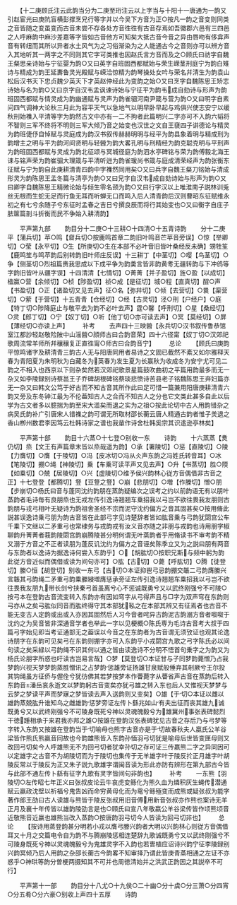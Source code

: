 <!-- { "loadSidebar": true } -->
　　【十二庚顾氏注云此韵当分为二庚至珩注云以上字当与十阳十一唐通为一韵又引赵宦光曰庚阬盲横彭撑烹兄行等字并以今吴下方音为正○按凡一韵之音变则同类之音皆随之变虽变而古音未尝不存各处方音徃徃有古音存焉如吾徽郡六邑有三四邑之人呼麻韵中麻沙差嘉等字皆如古音他方可知矣大抵古音今音之异由唇吻有侈弇声音有转纽而其所以异者水土风气为之习俗渐染为之人能通古今之音则亦可以辨方音入其地听其一两字之不同则其它字可类推也因赵氏言方音而及之○顾氏曰祊字自魏王粲思亲诗始与宁征婴为韵○又曰英字自班固西都赋始与荣生嵘茎刑庭宁为韵白雉诗与精成为韵王延夀鲁灵光殿赋与嵘洽惊精为韵琴操处女吟与荣名幷清生为韵袁山松后汉书天下忠贞魏少英天下才英赵仲经此为变韵之始○又曰烹字自魏陈思王矫志诗始与名为韵○又曰京字自汉韦孟讽谏诗始与宁征平为韵韦成自劾诗与形声为韵班固西都赋与情灵成为韵幽通赋与灵声为韵雀骃河南尹箴与营为韵○又曰明字自素问四气调神大论秋三月此为容平天气以急地气以明早卧早起与鸡俱兴使志安宁以缓秋刑始襍入平清等字为韵然古文中亦有一二不拘者此篇明兴二字亦可不入韵六韬将不智则三军不终将不明则三军大倾乃音之始变也汉世之文自王褎四子讲德论与精灵为韵班倢伃自悼赋与灵庭成为韵汉书叙传赫赫明明与经平为韵县象着明与精成刑为韵增主之明与平为韵河间贤明与轻醟为韵大畧孔明与刑精经为韵克聪克明与平刑声为韵班固西都赋与灵成为韵北征颂与冥城径庭为韵泗水亭碑铭与荣为韵傅毅北海王诔与铭声荣为韵崔骃大理箴与平清听逬为韵雀瑗尚书箴与庭成清荣经声为韵张衡东征赋与宁为韵自此庚耕清青四韵中字襍然同用矣○又曰兵字自魏王粲刀铭始与清成形灵为韵陈思王孟冬篇与清亭为韵○又曰兄字自汉韦成自劾诗始与形声为韵○又曰卿字自魏陈思王精微论始与倾生零名颈为韵○又曰行字汉以上唯淮南子説林训兎丝无根而生蛇无足而行鱼无耳而听蝉无口而鸣入后人清青韵后汉则曹昭东征赋维永初之有七兮余随子兮东征时孟春之吉日兮撰良辰而将行其始变也○又曰衡字自庄子胠箧篇剖斗折衡而民不争始入耕清韵】








　　平声第九部
　　韵目分十二庚○十三耕○十四清○十五青诗韵
　　分十二庚平【蒲兵切】苹○鸣【睂兵切○按鹿鸣首章二韵旧叶鸣音芒苹音旁误】○惊【举卿切】○莹【永平切】○生【所庚切○生在本部不必叶音旧皆叶桑经反未确】甥牲笙【鹿鸣笙与鸣苹韵后别转韵旧叶师庄反误】十三耕丁【中茎切】○嘤【鸟茎切】○争【侧茎切○烈祖篇赉我思成以下成平争为韵羮言皆非韵黄耉无疆转韵与下冲鸧等字韵旧皆叶从疆字误】十四清清【七情切】○菁菁【并子盈切】旌○盈【以成切】楹赢○营【余倾切】○桢【陟盈切】祯○成【是征切】城○程【直真切】酲○声【书盈切】○正【诸盈切又见去声】征○名【弥幷切】○倾【去营切】○睘【渠营切】○萦【于营切】十五青青【仓经切】○经【古灵切】泾○刑【户经户】○庭【特丁切○陟降庭止与敬平去为韵不必叶去声】霆○馨【呼刑切】○星【桑经切】○灵【郎丁切】○宁【奴丁切】○听【他丁切○亦可读去声】○冥【莫经切】○屏【薄经切○亦读上声】
　　补考
　　去声四十三映醟【永兵切○汉书叙传鲁恭馆室江都訬轻赵敬险陂中山滛醟○顔师古曰合韵音荣】四十六径甯【奴丁切○汉郊祀歌周流常羊师所幷穰穰复正直徃甯○师古曰合韵音宁】
　　总论
　　【顾氏曰庚韵平惊鸣诸字及耕清青三韵古人无与阳唐同用者易诗之文固已截然不紊又如尔雅释天春为青阳夏为朱明秋为白藏冬为英春为发生夏为长赢秋为收成冬为安宁尤可见二韵之不相入也西京以下则杂矣然若汉郊祀歌景星篇鼓吹曲初之平篇用韵最多而无一杂又如李陵録别诗蔡邕王子乔碑胡根碑铭蔡琰悲愤诗苦县老子铭魏陈思王弃妇篇亦无一杂又曰韩文公笃于好古而不知古音其所作此曰足可惜一篇兼用阳唐庚耕清青六韵又旁及东冬钟江最为不伦葢知古人之合而不知古人之分也它文类此甚多自此以后学为古文者多以臆揣为韵至宋大滥矣而退之实为之祖○按此论切中古人用韵错杂之病吴氏韵补广引唐宋人错襍之韵可谓无所取材邵长蘅云唐人精通古韵者惟子羙退之香山栁州数君李因笃云杜韩诗家之谱也我軰作诗舍杜韩奚宗其识逺逊亭林矣】





　　平声第十部
　　韵目十六蒸○十七登○别收一东
　　诗韵
　　十六蒸蒸【煑仍切】烝【文王有声篇章末皆以烝哉遥为韵】○承【署陵切】○惩【直陵切】○陵【力膺切】○膺【于陵切】○冯【皮冰切○冯从仌声东韵之冯姓氏转音耳】○冰【笔陵切】掤○绳【神陵切】乗【车乗可读平声又见去声】○升【书蒸切】胜○陾【如乗切】○兢【居陵切】○兴【虚陵切○维予侯兴韵林心従方音偶借非古音之正】十七登登【都腾切】豋【豆豋之豋】○崩【悲朋切】○増【作榺切】憎○朋【步崩切○杨氏曰音与蓬同沈约韵朋在蒸韵疑编次之误考之约以前韵语无有以朋叶蒸韵者毛诗毎有良朋烝也无戎左传引逸诗翘翘车乗招我以弓岂不欲往畏我友朋则古韵朋与戎弓相叶无疑诗为韵祖舍圣经不宗而泥守沈约偏方之音其固甚矣○按用脩此説甚误逸诗乗弓朋为韵古音皆在此部弓字见诗楚辞者皆如肱音乗与弓韵犹閟宫公车千乗下文继以二矛重弓也常棣务与戎韵戎有汝义音亦随之非朋与戎韵也诗用朋字椒聊韵升菁菁者莪韵陵閟宫韵崩腾陵甚分明何谓无叶蒸韵者乎用脩读书不审考韵不精又溺于方音之不正者读朋为蓬反讥沈约为偏方之音诬矣陈季立又为之説曰朋有两音与东韵者以逸诗为据逸诗何尝入东韵乎】○【胡肱切○按职兄斯与频中躬为韵此従方音近似而偶借或读为间句亦可】○肱【古切】○薨【呼肱切】○腾【徒登切】縢○恒【胡登切】别收一东弓【古切○本证抑鬯弓忌韵掤交韔二弓韵膺縢兴言韔其弓韵绳二矛重弓韵乗縢綅増膺惩承旁证左传引逸诗翘翘车乗招我以弓岂不欲往畏我友朋九带长剑兮挟秦弓首虽离兮心不惩诚既勇兮又以武终刚强兮不可陵○按弓本在登韵古音流变转入东韵亦有因如穹字从弓得声且与□字为双声穹在东韵则弓亦从之矣弓肱似同音而肱终得守其本部犹鞃之在本部其辨又有征焉者也古音不能无变古人定韵或出或入亦因其固然后人习今音者咤异古韵泥古韵溺方音者呶呶于沈约之为吴音皆非深通音学者也举此一字以见梗概○陈氏専为毛诗古音考大叔于四篇弓字始见即当考证通部无之葢误以今音之在东韵者为古音谓无须攷证也观其论逸诗朋字在东韵可见矣弓在东韵则掤字亦可入东韵乎小戎閟宫九歌之弓字陈氏必以间句读之矣采緑以弓韵绳不识其何以通之皆由读逸诗不分明不悟首句乗字之为韵又为杨氏论朋字所惑也吁读古岂易言哉】○梦【莫登切○本证甘与子同梦韵薨憎乃占我梦韵兴视天梦梦韵蒸胜憎讯之占梦韵惩雄旁证扬雄甘泉赋般倕弃其剞厥兮王尔投其钩绳虽方征侨与偓佺兮犹彷佛其若梦按梦本作瞢薨字从瞢省声古音在蒸韵后转入东韵音潘岳哀永逝文以梦韵躬古音变矣亦犹弓雄之转入东也后人又惟视天梦梦与云梦之梦读平声而梦寐之梦皆读去声入送韵则又变矣】○雄【于切○本证以雌以雄韵蒸兢肱升谁知乌之雌雄韵惩梦旁证左传卜繇兆如山有夫出征而丧其雄九诚既勇兮又以武终刚强兮不可陵身既死兮神以灵魂魄毅兮为雄冀州事张表碑懿烈干徳踵相承于来君我亦邦之雄○按雄在登韵汉张表碑犹见古音之存后乃与弓梦等字转入东韵又按雄在登韵当于切喻母也熊字古音亦是于切故春秋夫人嬴氏公羊谷梁皆作熊氏熊嬴音同故也今韵雄熊皆入东韵孙愐羽弓切犹是喻母后世皆变匣母则又改回弓切矣今人呼雄熊无不为回弓切者犹幸孙切之存可证三传嬴熊二字之异同因可以定雄字之古音不为胡陵切而为于陵切也集传于无羊雄字叶于陵反扵正月雄字叶胡陵反常以于陵反为正又朱子説九歌雄字谓闽音读为形此亦防有辨形在第九部古今皆与此部不通左传卜繇有征字九歌有灵字皆间句非韵也】
　　补考
　　一东熊【羽陵切○左传昭七年正义曰张叔皮论云牛哀虎变鲧化为熊久血为燐积灰生蝇传潜通赋云嬴政沈壁以祈福兮鬼告凶而命穷黄母化而为鼋兮鲧殛变而成熊或疑张叔为能字著作郎王劭曰古人读雄与熊皆于陵反张叔用旧音傅用新音张叔亦作熊也案诗无羊正月及襄十年传皆以雄韵陵劭言是也○頋氏曰宣八年敬嬴公羊谷梁传皆作顷熊顷音近敬熊音近嬴也雄熊当改入蒸韵○按唐韵羽弓切今人皆读为回弓切非也】
　　总论
　　【按诗用蒸登韵甚分明若小戎以膺弓滕兴韵者大明以兴韵林心则従方音偶借耳又十月之交篇电令自为韵不与腾崩陵惩相连楚辞九歌诚既勇兮又以武终刚强兮不可陵身既死兮神以灵魂魄毅兮为鬼雄灵字不入韵也若曺植应诏诗兴韵宁征李陵録别兴韵冥倾乃后人用韵之杂邵长蘅古今韵畧不知审择乃谓此皆庚青蒸相通之左证不亦惑乎○神珙等韵分曽梗两摄知其不可并也周徳清始并之洪武正韵因之其説卒不可行】















　　平声第十一部
　　韵目分十八尤○十九侯○二十幽○分十虞○分三萧○分四宵○分五肴○分六豪○别收上声四十五厚
　　诗韵
